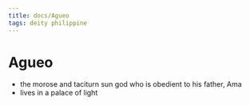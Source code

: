 ```yaml
---
title: docs/Agueo
tags: deity philippine
---
```


# Agueo
- the morose and taciturn sun god who is obedient to his father, Ama
- lives in a palace of light